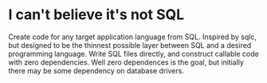 # I can't believe it's not SQL

Create code for any target application language from SQL. Inspired by sqlc, but
designed to be the thinnest possible layer between SQL and a desired programming
language. Write SQL files directly, and construct callable code with zero dependencies.
Well zero dependences is the goal, but initially there may be some dependency on database
drivers.

